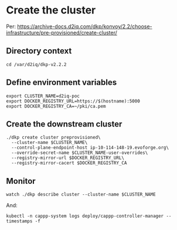 # Create the cluster

Per: https://archive-docs.d2iq.com/dkp/konvoy/2.2/choose-infrastructure/pre-provisioned/create-cluster/


## Directory context
```
cd /var/d2iq/dkp-v2.2.2
```

## Define environment variables
```
export CLUSTER_NAME=d2iq-poc
export DOCKER_REGISTRY_URL=https://$(hostname):5000
export DOCKER_REGISTRY_CA=~/pki/ca.pem
```

## Create the downstream cluster
```
./dkp create cluster preprovisioned\
  --cluster-name $CLUSTER_NAME\
  --control-plane-endpoint-host ip-10-114-148-19.evoforge.org\
  --override-secret-name $CLUSTER_NAME-user-overrides\
  --registry-mirror-url $DOCKER_REGISTRY_URL\
  --registry-mirror-cacert $DOCKER_REGISTRY_CA
```

## Monitor
```
watch ./dkp describe cluster --cluster-name $CLUSTER_NAME
```

And:
```
kubectl -n cappp-system logs deploy/cappp-controller-manager --timestamps -f
```
